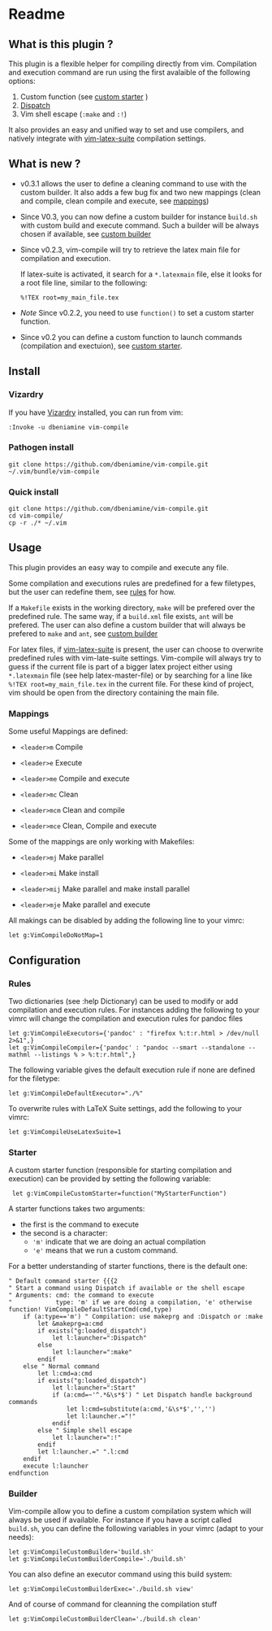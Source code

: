# Readme

## What is this plugin ?

This plugin is a flexible helper for compiling directly from vim. Compilation
and execution command are run using the first avalaible of the following
options:

1. Custom function (see [custom starter](#starter) )
2. [Dispatch](https://github.com/tpope/vim-dispatch)
3. Vim shell escape (`:make` and `:!`)

It also provides an easy and unified way to set and use compilers, and
natively integrate with [vim-latex-suite](http://vim-latex.sourceforge.net/)
compilation settings.

## What is new ?

+   v0.3.1 allows the user to define a cleaning command to use with the custom
    builder. It also adds a few bug fix and two new mappings (clean and
    compile, clean compile and execute, see [mappings](#mappings))

+   Since V0.3, you can now define a custom builder for instance ̀`build.sh`
    with custom build and execute command. Such a builder will be always chosen
    if available, see [custom builder](#builder)

+   Since v0.2.3, vim-compile will try to retrieve the latex main file for
    compilation and execution.

    If latex-suite is activated, it search for a `*.latexmain` file, else it
    looks for a root file line, similar to the following:

        %!TEX root=my_main_file.tex
+   *Note* Since v0.2.2, you need to use `function()` to set a custom starter
    function.
+   Since v0.2 you can define a custom function to launch commands (compilation
    and exectuion), see [custom starter](#starter).


## Install

### Vizardry

If you have [Vizardry](https://github.com/dbeniamine/vizardry) installed, you
can run from vim:

    :Invoke -u dbeniamine vim-compile

### Pathogen install

    git clone https://github.com/dbeniamine/vim-compile.git ~/.vim/bundle/vim-compile

### Quick install

    git clone https://github.com/dbeniamine/vim-compile.git
    cd vim-compile/
    cp -r ./* ~/.vim

## Usage


This plugin provides an easy way to compile and execute any file.

Some compilation and executions rules are predefined for a few filetypes, but the
user can redefine them, see [rules](#rules) for how.

If a `Makefile` exists in the working directory, `make` will be prefered over
the predefined rule. The same way, if a `build.xml` file exists, `ant` will be
prefered. The user can also define a custom builder that will always be
prefered to `make` and `ant`, see [custom builder](#builder)

For latex files, if [vim-latex-suite](http://vim-latex.sourceforge.net/) is
present, the user can choose to overwrite predefined rules with vim-late-suite settings.
Vim-compile will always try to guess if the current file is part of a bigger
latex project either using `*.latexmain` file (see help latex-master-file) or
by searching for a line ̀like `%!TEX root=my_main_file.tex` in the current
file. For these kind of project, vim should be open from the directory
containing the main file.

### Mappings

Some useful Mappings are defined:

+ `<leader>m` Compile

+ `<leader>e` Execute

+ `<leader>me` Compile and execute

+ `<leader>mc` Clean

+ `<leader>mcm` Clean and compile

+ `<leader>mce` Clean, Compile and execute


Some of the mappings are only working with Makefiles:

+ `<leader>mj` Make parallel

+ `<leader>mi` Make install

+ `<leader>mij` Make parallel and make install parallel

+ `<leader>mje` Make parallel and execute

All makings can be disabled by adding the following line to your vimrc:

    let g:VimCompileDoNotMap=1

## Configuration


### Rules

Two dictionaries (see :help Dictionary) can be used to modify or add
compilation and execution rules.
For instances adding the following to your vimrc will change the compilation
and execution rules for pandoc files

    let g:VimCompileExecutors={'pandoc' : "firefox %:t:r.html > /dev/null 2>&1",}
    let g:VimCompileCompiler={'pandoc' : "pandoc --smart --standalone --mathml --listings % > %:t:r.html",}

The following variable gives the default execution rule if none are defined
for the filetype:

    let g:VimCompileDefaultExecutor="./%"

To overwrite rules with LaTeX Suite settings, add the following to your vimrc:

    let g:VimCompileUseLatexSuite=1

### Starter

A custom starter function (responsible for starting compilation and execution)
can be provided by setting the following variable:

     let g:VimCompileCustomStarter=function("MyStarterFunction")

A starter functions takes two arguments:

+ the first is the command to execute
+ the second is a character:
    + `'m'` indicate that we are doing an actual compilation
    + `'e'` means that we run a custom command.

For a better understanding of starter functions, there is the default one:

    " Default command starter {{{2
    " Start a command using Dispatch if available or the shell escape
    " Arguments: cmd: the command to execute
    "            type: 'm' if we are doing a compilation, 'e' otherwise
    function! VimCompileDefaultStartCmd(cmd,type)
        if (a:type=='m') " Compilation: use makeprg and :Dispatch or :make
            let &makeprg=a:cmd
            if exists("g:loaded_dispatch")
                let l:launcher=":Dispatch"
            else
                let l:launcher=":make"
            endif
        else " Normal command
            let l:cmd=a:cmd
            if exists("g:loaded_dispatch")
                let l:launcher=":Start"
                if (a:cmd=~'^.*&\s*$') " Let Dispatch handle background commands
                    let l:cmd=substitute(a:cmd,'&\s*$','','')
                    let l:launcher.="!"
                endif
            else " Simple shell escape
                let l:launcher=":!"
            endif
            let l:launcher.=" ".l:cmd
        endif
        execute l:launcher
    endfunction

### Builder

Vim-compile allow you to define a custom compilation system which will always
be used if available. For instance if you have a script called `build.sh`, you
can define the following variables in your vimrc (adapt to your needs):

    let g:VimCompileCustomBuilder='build.sh'
    let g:VimCompileCustomBuilderCompile='./build.sh'

You can also define an executor command using this build system:

    let g:VimCompileCustomBuilderExec='./build.sh view'

And of course of command for cleanning the compilation stuff

    let g:VimCompileCustomBuilderClean='./build.sh clean'
